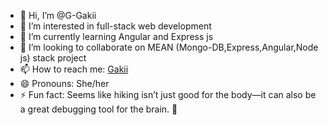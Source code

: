 - 👋 Hi, I’m @G-Gakii
- 👀 I’m interested in full-stack web development
- 🌱 I’m currently learning Angular and Express js
- 💞️ I’m looking to collaborate on MEAN (Mongo-DB,Express,Angular,Node js) stack project
- 📫 How to reach me: [Gakii](https://www.linkedin.com/in/gakii-violet-ab46841a9/)
- 😄 Pronouns: She/her
- ⚡ Fun fact: Seems like hiking isn’t just good for the body—it can also be a great debugging tool for the brain. 🥾

<!---
G-Gakii/G-Gakii is a ✨ special ✨ repository because its `README.md` (this file) appears on your GitHub profile.
You can click the Preview link to take a look at your changes.
--->
